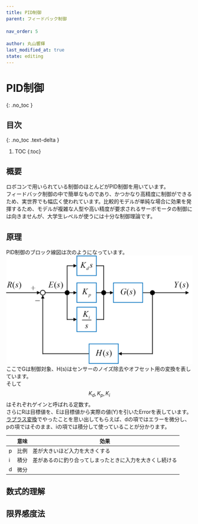 ```yaml
---
title: PID制御
parent: フィードバック制御

nav_order: 5

author: 丸山響輝
last_modified_at: true
state: editing
---
```


# **PID制御**
{: .no_toc }

## 目次
{: .no_toc .text-delta }

1. TOC
{:toc}

## 概要
ロボコンで用いられている制御のほとんどがPID制御を用いています。  
フィードバック制御の中で簡単なものであり、かつかなり高精度に制御ができるため、実世界でも幅広く使われています。比較的モデルが単純な場合に効果を発揮するため、モデルが複雑な人型や高い精度が要求されるサーボモータの制御には向きませんが、大学生レベルが使うには十分な制御理論です。  

## 原理
PID制御のブロック線図は次のようになっています。  
![block](imgs/005_block.png)  
ここでGは制御対象、H(s)はセンサーのノイズ除去やオフセット用の変換を表しています。  
そして$$K_d, K_p, K_i$$はそれぞれゲインと呼ばれる定数す。  
さらにRは目標値を、Eは目標値から実際の値(Y)を引いたErrorを表しています。  
[ラプラス変換](../010_model/010_transfer_function)でやったことを思い出してもらえば、dの項ではエラーを微分し、pの項ではそのまま、iの項では積分して使っていることが分かります。  

||意味|効果|
|---|---|---|
|p|比例|差が大きいほど入力を大きくする|
|i|積分|差があるのに釣り合ってしまったときに入力を大きくし続ける|
|d|微分||

## 数式的理解

## 限界感度法
